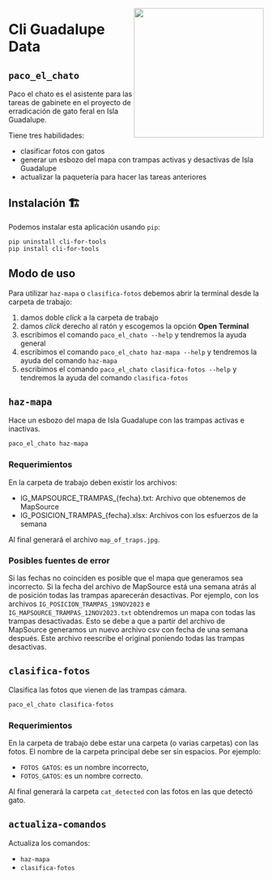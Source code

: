 <a href="https://www.islas.org.mx/"><img src="https://www.islas.org.mx/img/logo.svg" align="right" width="256" /></a>
# Cli Guadalupe Data

## `paco_el_chato`
Paco el chato es el asistente para las tareas de gabinete en el proyecto de erradicación de gato
feral en Isla Guadalupe.

Tiene tres habilidades:
- clasificar fotos con gatos
- generar un esbozo del mapa con trampas activas y desactivas de Isla Guadalupe
- actualizar la paquetería para hacer las tareas anteriores

## Instalación 🏗️
Podemos instalar esta aplicación usando `pip`:
```shell
pip uninstall cli-for-tools
pip install cli-for-tools
```

## Modo de uso
Para utilizar `haz-mapa` o `clasifica-fotos` debemos abrir la terminal desde la carpeta de trabajo:
1. damos doble _click_ a la carpeta de trabajo
1. damos _click_ derecho al ratón y escogemos la opción **Open Terminal**
1. escribimos el comando `paco_el_chato --help` y tendremos la ayuda general
1. escribimos el comando `paco_el_chato haz-mapa --help` y tendremos la ayuda del comando `haz-mapa`
1. escribimos el comando `paco_el_chato clasifica-fotos --help` y tendremos la ayuda del comando `clasifica-fotos`

## `haz-mapa`
Hace un esbozo del mapa de Isla Guadalupe con las trampas activas e inactivas.

``` sh
paco_el_chato haz-mapa
```

### Requerimientos
En la carpeta de trabajo deben existir los archivos:
- IG_MAPSOURCE_TRAMPAS_{fecha}.txt: Archivo que obtenemos de MapSource
- IG_POSICION_TRAMPAS_{fecha}.xlsx: Archivos con los esfuerzos de la semana

Al final generará el archivo `map_of_traps.jpg`.

### Posibles fuentes de error
Si las fechas no coinciden es posible que el mapa que generamos sea incorrecto.
Si la fecha del archivo de MapSource está una semana atrás al de posición todas las trampas aparecerán desactivas.
Por ejemplo, con los archivos `IG_POSICION_TRAMPAS_19NOV2023` e `IG_MAPSOURCE_TRAMPAS_12NOV2023.txt` obtendremos un mapa con todas las trampas desactivadas. 
Esto se debe a que a partir del archivo de MapSource generamos un nuevo archivo csv con fecha de una semana después.
Este archivo reescribe el original poniendo todas las trampas desactivas.


## `clasifica-fotos`
Clasifica las fotos que vienen de las trampas cámara.

``` sh
paco_el_chato clasifica-fotos
```

### Requerimientos
En la carpeta de trabajo debe estar una carpeta (o varias carpetas) con las fotos.
El nombre de la carpeta principal debe ser sin espacios. Por ejemplo:
- `FOTOS GATOS`: es un nombre incorrecto,
- `FOTOS_GATOS`: es un nombre correcto.


Al final generará la carpeta `cat_detected` con las fotos en las que detectó gato.

## `actualiza-comandos`
Actualiza los comandos:
- `haz-mapa`
- `clasifica-fotos`
